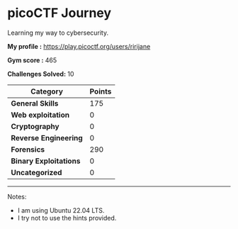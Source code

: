 <h1>picoCTF Journey</h1>

Learning my way to cybersecurity. 

<b>My profile :</b> https://play.picoctf.org/users/ririjane

<b>Gym score :</b> 465

<b>Challenges Solved:</b> 10


| Category       | Points        |
| -------------  | ------------- |
| <b>General Skills</b> | 175 |
| <b>Web exploitation</b>  | 0 |
|<b>Cryptography</b> | 0 |
|<b>Reverse Engineering</b> | 0 |
|<b>Forensics</b> | 290 |
|<b>Binary Exploitations</b> | 0 |
| <b>Uncategorized</b> | 0 |

*****************************************************************************

Notes: 
- I am using Ubuntu 22.04 LTS.
- I try not to use the hints provided.
